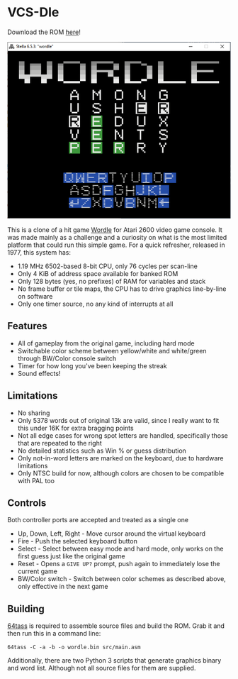 # VCS-Dle
Download the ROM [here]()!

![Emulator screenshot](screenshot.png)

This is a clone of a hit game
[Wordle](https://www.nytimes.com/games/wordle/index.html) for Atari 2600 video
game console. It was made mainly as a challenge and a curiosity on what is the
most limited platform that could run this simple game. For a quick refresher,
released in 1977, this system has:

- 1.19 MHz 6502-based 8-bit CPU, only 76 cycles per scan-line
- Only 4 KiB of address space available for banked ROM 
- Only 128 bytes (yes, no prefixes) of RAM for variables and stack
- No frame buffer or tile maps, the CPU has to drive graphics line-by-line
  on software
- Only one timer source, no any kind of interrupts at all

## Features

- All of gameplay from the original game, including hard mode
- Switchable color scheme between yellow/white and white/green through BW/Color
  console switch
- Timer for how long you've been keeping the streak
- Sound effects!

## Limitations

- No sharing
- Only 5378 words out of original 13k are valid, since I really want to fit
  this under 16K for extra bragging points
- Not all edge cases for wrong spot letters are handled, specifically those
  that are repeated to the right
- No detailed statistics such as Win % or guess distribution
- Only not-in-word letters are marked on the keyboard, due to hardware
  limitations
- Only NTSC build for now, although colors are chosen to be compatible with PAL
  too

## Controls
Both controller ports are accepted and treated as a single one

- Up, Down, Left, Right - Move cursor around the virtual keyboard
- Fire - Push the selected keyboard button
- Select - Select between easy mode and hard mode, only works on the first
  guess just like the original game
- Reset - Opens a `GIVE UP?` prompt, push again to immediately lose the current
  game
- BW/Color switch - Switch between color schemes as described above, only
  effective in the next game

## Building
[64tass](https://sourceforge.net/projects/tass64/) is required to assemble
source files and build the ROM. Grab it and then run this in a command line:

```
64tass -C -a -b -o wordle.bin src/main.asm
```

Additionally, there are two Python 3 scripts that generate graphics binary and
word list. Although not all source files for them are supplied.
